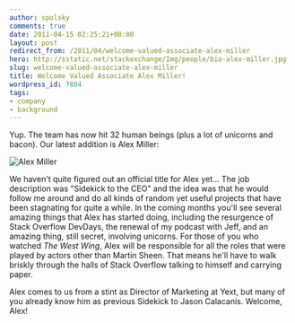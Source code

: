 ```yaml
---
author: spolsky
comments: true
date: 2011-04-15 02:25:21+00:00
layout: post
redirect_from: /2011/04/welcome-valued-associate-alex-miller
hero: http://sstatic.net/stackexchange/Img/people/bio-alex-miller.jpg
slug: welcome-valued-associate-alex-miller
title: Welcome Valued Associate Alex Miller!
wordpress_id: 7804
tags:
- company
- background
---
```


Yup. The team has now hit 32 human beings (plus a lot of unicorns and bacon). Our latest addition is Alex Miller:

![Alex Miller](http://sstatic.net/stackexchange/Img/people/bio-alex-miller.jpg)

We haven't quite figured out an official title for Alex yet... The job description was "Sidekick to the CEO" and the idea was that he would follow me around and do all kinds of random yet useful projects that have been stagnating for quite a while. In the coming months you'll see several amazing things that Alex has started doing, including the resurgence of Stack Overflow DevDays, the renewal of my podcast with Jeff, and an amazing thing, still secret, involving unicorns. For those of you who watched _The West Wing_, Alex will be responsible for all the roles that were played by actors other than Martin Sheen. That means he'll have to walk briskly through the halls of Stack Overflow talking to himself and carrying paper.

Alex comes to us from a stint as Director of Marketing at Yext, but many of you already know him as previous Sidekick to Jason Calacanis. Welcome, Alex!
